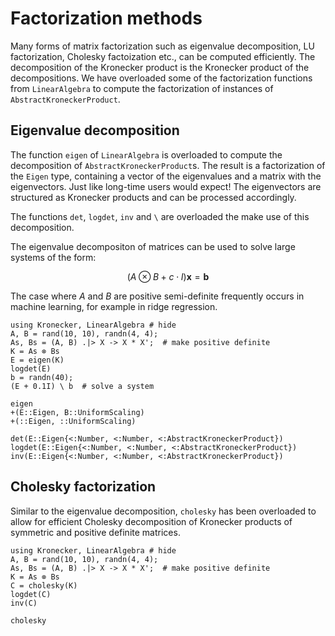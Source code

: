 # Factorization methods

Many forms of matrix factorization such as eigenvalue decomposition, LU factorization, Cholesky factoization etc., can be computed efficiently. The decomposition of the Kronecker product is the Kronecker product of the decompositions. We have overloaded some of the factorization functions from `LinearAlgebra` to compute the factorization of instances of `AbstractKroneckerProduct`.

## Eigenvalue decomposition

The function `eigen` of `LinearAlgebra` is overloaded to compute the decomposition of `AbstractKroneckerProduct`s. The result is a factorization of the `Eigen` type, containing a vector of the eigenvalues and a matrix with the eigenvectors. Just like long-time users would expect! The eigenvectors are structured as Kronecker products and can be processed accordingly.

The functions `det`, `logdet`, `inv` and `\` are overloaded the make use of this decomposition.

The eigenvalue decompositon of matrices can be used to solve large systems of the form:

```math
(A \otimes B + c\cdot I) \mathbf{x} = \mathbf{b}
```

The case where $A$ and $B$ are positive semi-definite frequently occurs in machine learning, for example in ridge regression.

```@repl
using Kronecker, LinearAlgebra # hide
A, B = rand(10, 10), randn(4, 4);
As, Bs = (A, B) .|> X -> X * X';  # make positive definite
K = As ⊗ Bs
E = eigen(K)
logdet(E)
b = randn(40);
(E + 0.1I) \ b  # solve a system
```

```@docs
eigen
+(E::Eigen, B::UniformScaling)
+(::Eigen, ::UniformScaling)

det(E::Eigen{<:Number, <:Number, <:AbstractKroneckerProduct})
logdet(E::Eigen{<:Number, <:Number, <:AbstractKroneckerProduct})
inv(E::Eigen{<:Number, <:Number, <:AbstractKroneckerProduct})
```

## Cholesky factorization

Similar to the eigenvalue decomposition, `cholesky` has been overloaded to allow for efficient Cholesky decomposition of Kronecker products of symmetric and positive definite matrices.

```@repl
using Kronecker, LinearAlgebra # hide
A, B = rand(10, 10), randn(4, 4);
As, Bs = (A, B) .|> X -> X * X';  # make positive definite
K = As ⊗ Bs
C = cholesky(K)
logdet(C)
inv(C)
```

```@docs
cholesky
```
